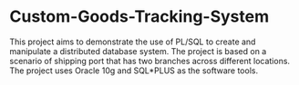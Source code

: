 # Custom-Goods-Tracking-System
This project aims to demonstrate the use of PL/SQL to create and manipulate a distributed database system. The project is based on a scenario of shipping port that has two branches across different locations. The project uses Oracle 10g and SQL*PLUS as the software tools.
